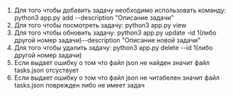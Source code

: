 1. Для того чтобы добавить задачу необходимо использовать команду: python3 app.py add --description "Описание задачи"
2. Для того чтобы посмотреть задачу: python3 app.py view
3. Для того чтобы обновить задачу: python3 app.py update -id 1(либо другой номер задачи)--description "Описание новой задачи"
4. Для того чтобы удалить задачу: python3 app.py delete --id 1(либо другой номер задачи) 
5. Если выдает ошибку о том что файл json не найден значит файл tasks.json отсуствует
6. Если выдает ошибку о том что файл json не читабелен значит файл tasks.json поврежден либо не имеет задач

